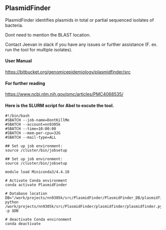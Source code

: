 **PlasmidFinder**
-------------------------
PlasmidFinder identifies plasmids in total or partial sequenced isolates of bacteria.

Dont need to mention the BLAST location. 

Contact Jeevan in slack if you have any issues or further assistance (F. ex. run the tool for multiple isolates).

#### User Manual 
https://bitbucket.org/genomicepidemiology/plasmidfinder/src

#### For further reading
https://www.ncbi.nlm.nih.gov/pmc/articles/PMC4068535/ 

#### Here is the SLURM script for Abel to excute the tool.
```
#!/bin/bash
#SBATCH --job-name=DontKillMe
#SBATCH --account=nn9305k
#SBATCH --time=10:00:00
#SBATCH --mem-per-cpu=32G
#SBATCH --mail-type=ALL

## Set up job environment:
source /cluster/bin/jobsetup

## Set up job environment:
source /cluster/bin/jobsetup

module load Miniconda3/4.4.10

# Activate Conda environment 
conda activate PlasmidFinder

# Database location
DB="/work/projects/nn9305k/src/PlasmidFinder/PlasmidFinder_DB/plasmidfinder_db/"
python /work/projects/nn9305k/src/PlasmidFinder/plasmidfinder/plasmidfinder.py -p $DB 

# deactivate Conda environment 
conda deactivate
```
